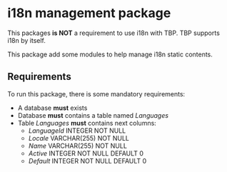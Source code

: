# i18n management package
This packages **is NOT** a requirement to use i18n with TBP. TBP supports i18n
by itself.

This package add some modules to help manage i18n static contents.

## Requirements
To run this package, there is some mandatory requirements:
- A database **must** exists
- Database **must** contains a table named *Languages*
- Table *Languages* **must** contains next columns:
    - *LanguageId* INTEGER NOT NULL
    - *Locale* VARCHAR(255) NOT NULL
    - *Name* VARCHAR(255) NOT NULL
    - *Active* INTEGER NOT NULL DEFAULT 0
    - *Default* INTEGER NOT NULL DEFAULT 0
